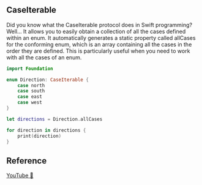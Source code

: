 ## CaseIterable

Did you know what the CaseIterable protocol does in Swift programming? Well... It allows you to easily obtain a collection of all the cases defined within an enum. It automatically generates a static property called allCases for the conforming enum, which is an array containing all the cases in the order they are defined. This is particularly useful when you need to work with all the cases of an enum.

```swift
import Foundation

enum Direction: CaseIterable {
    case north
    case south
    case east
    case west
}

let directions = Direction.allCases

for direction in directions {
    print(direction)
}
```

## Reference

[YouTube 👀](https://youtube.com/shorts/yGOu1wSyXpc?feature=share)